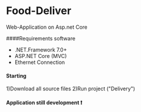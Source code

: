 # Food-Deliver
Web-Application on Asp.net Core

####Requirements software
- .NET.Framework 7.0+
- ASP.NET Core (MVC)
- Ethernet Connection

#### Starting
1)Download all source files
2)Run project ("Delivery")

#### Application still development :exclamation:


